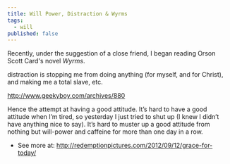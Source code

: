 ```yaml
---
title: Will Power, Distraction & Wyrms
tags:
  - will
published: false
---
```




Recently, under the suggestion of a close friend, I began reading Orson Scott Card's novel *Wyrms*.





distraction is stopping me from doing anything (for myself, and for Christ), and making me a total slave, etc.


http://www.geekyboy.com/archives/880




Hence the attempt at having a good attitude. It’s hard to have a good attitude when I’m tired, so yesterday I just tried to shut up (I knew I didn’t have anything nice to say). It’s hard to muster up a good attitude from nothing but will-power and caffeine for more than one day in a row.

- See more at: http://redemptionpictures.com/2012/09/12/grace-for-today/

